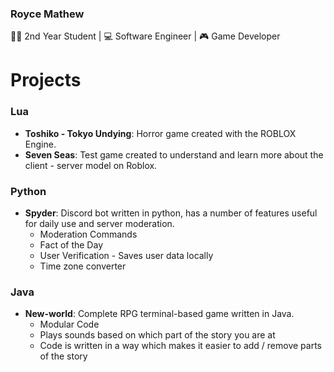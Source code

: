 ### Royce Mathew
🧑‍🎓 2nd Year Student | 💻 Software Engineer | 🎮 Game Developer



 # Projects
 ### Lua
 - **Toshiko - Tokyo Undying**: Horror game created with the ROBLOX Engine. 
 - **Seven Seas**: Test game created to understand and learn more about the client - server model on Roblox.

### Python
 - **Spyder**: Discord bot written in python, has a number of features useful for daily use and server moderation.
	 - Moderation Commands
	 - Fact of the Day
	 - User Verification - Saves user data locally
	 - Time zone converter

### Java
- **New-world**: Complete RPG terminal-based game written in Java.
	- Modular Code
	- Plays sounds based on which part of the story you are at
	- Code is written in a way which makes it easier to add / remove parts of the story
